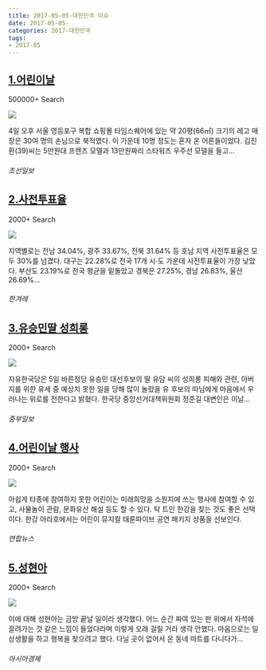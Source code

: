 ```yaml
---
title: 2017-05-05-대한민국 이슈
date: 2017-05-05-
categories: 2017-대한민국
tags: 
- 2017-05
---
```


[1.어린이날](http://news.chosun.com/site/data/html_dir/2017/05/05/2017050500265.html)
--

500000+ Search

![](http:)

4일 오후 서울 영등포구 복합 쇼핑몰 타임스퀘어에 있는 약 20평(66㎡) 크기의 레고 매장은 30여 명의 손님으로 북적였다. 이 가운데 10명 정도는 혼자 온 어른들이었다. 김진환(39)씨는 5만원대 프렌즈 모델과 13만원짜리 스타워즈 우주선 모델을 들고...
###### 조선일보

[2.사전투표율](http://www.hani.co.kr/arti/politics/politics_general/793580.html)
--

2000+ Search

![](http:)

지역별로는 전남 34.04%, 광주 33.67%, 전북 31.64% 등 호남 지역 사전투표율은 모두 30%를 넘겼다. 대구는 22.28%로 전국 17개 시·도 가운데 사전투표율이 가장 낮았다. 부산도 23.19%로 전국 평균을 밑돌았고 경북은 27.25%, 경남 26.83%, 울산 26.69%...
###### 한겨레

[3.유승민딸 성희롱](http://www.joongboo.com/?mod=news&act=articleView&idxno=1163443)
--

2000+ Search

![](http:)

자유한국당은 5일 바른정당 유승민 대선후보의 딸 유담 씨의 성희롱 피해와 관련, 아버지를 위한 유세 중 예상치 못한 일을 당해 많이 놀랐을 유 후보의 따님에게 마음에서 우러나는 위로를 전한다고 밝혔다. 한국당 중앙선거대책위원회 정준길 대변인은 이날...
###### 중부일보

[4.어린이날 행사](http://www.yonhapnews.co.kr/bulletin/2017/05/04/0200000000AKR20170504164200004.HTML)
--

2000+ Search

![](http:)

아쉽게 타종에 참여하지 못한 어린이는 미래희망을 소원지에 쓰는 행사에 참여할 수 있고, 사물놀이 관람, 문화유산 해설 등도 할 수 있다. 탁 트인 한강을 찾는 것도 좋은 선택이다. 한강 아라호에서는 어린이 뮤지컬 태룬파이브 공연 패키지 상품을 선보인다.
###### 연합뉴스

[5.성현아](http://www.asiae.co.kr/news/view.htm?idxno=2017050510215823364)
--

2000+ Search

![](http:)

이에 대해 성현아는 금방 끝날 일이라 생각했다. 어느 순간 짜여 있는 판 위에서 자석에 끌려가는 것 같은 느낌이 들었다라며 이렇게 오래 걸릴 거라 생각 안했다. 마음으로는 일상생활을 하고 행복을 찾으려고 했다. 다닐 곳이 없어서 온 동네 마트를 다니다가...
###### 아시아경제

